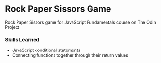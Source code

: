 # Rock Paper Sissors Game
Rock Paper Sissors game for JavaScript Fundamentals course on The Odin Project

### Skills Learned
- JavaScript conditional statements
- Connecting functions together through their return values
